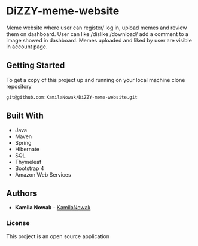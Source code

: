 
# DiZZY-meme-website

Meme website where user can register/ log in, upload memes and review them on dashboard.
User can like /dislike /download/ add a comment to a image showed in dashboard. 
Memes uploaded and liked by user are visible in account page.

## Getting Started

To get a copy of this project up and running on your local machine clone repository
```
git@github.com:KamilaNowak/DiZZY-meme-website.git
```
## Built With
- Java
- Maven
- Spring
- Hibernate 
- SQL
- Thymeleaf
- Bootstrap 4
- Amazon Web Services

## Authors

* **Kamila Nowak**  - [KamilaNowak](https://github.com/KamilaNowak)

### License

This project is an open source application
